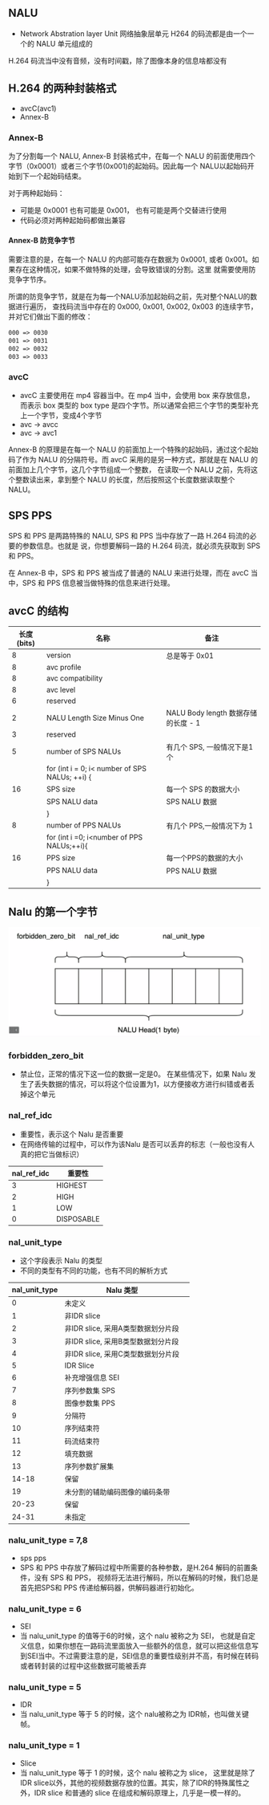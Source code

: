 ## NALU
* Network Abstration layer Unit 网络抽象层单元
 H264 的码流都是由一个一个的 NALU 单元组成的

H.264 码流当中没有音频，没有时间戳，除了图像本身的信息啥都没有

## H.264 的两种封装格式

* avcC(avc1)
* Annex-B

### Annex-B

为了分割每一个 NALU, Annex-B 封装格式中，在每一个 NALU 的前面使用四个字节（0x0001）或者三个字节(0x001)的起始码。因此每一个 NALU以起始码开始到下一个起始码结束。

对于两种起始码：

* 可能是 0x0001 也有可能是 0x001， 也有可能是两个交替进行使用
* 代码必须对两种起始码都做出兼容

#### Annex-B 防竞争字节

需要注意的是，在每一个 NALU 的内部可能存在数据为 0x0001, 或者 0x001。如果存在这种情况，如果不做特殊的处理，会导致错误的分割。这里 就需要使用防竞争字节序。

所谓的防竞争字节，就是在为每一个NALU添加起始码之前，先对整个NALU的数据进行遍历， 查找码流当中存在的 0x000, 0x001, 0x002, 0x003 的连续字节，并对它们做出下面的修改：

```
000 => 0030
001 => 0031
002 => 0032
003 => 0033
```

### avcC

* avcC 主要使用在 mp4 容器当中。在 mp4 当中，会使用 box 来存放信息，而表示 box 类型的 box type 是四个字节。所以通常会把三个字节的类型补充上一个字节，变成4个字节
* avc -> avcc
* avc -> avc1

Annex-B 的原理是在每一个 NALU 的前面加上一个特殊的起始码，通过这个起始码了作为 NALU 的分隔符号。而 avcC 采用的是另一种方式，那就是在 NALU 的前面加上几个字节，这几个字节组成一个整数， 在读取一个 NALU 之前，先将这个整数读出来，拿到整个 NALU 的长度，然后按照这个长度数据读取整个NALU。

## SPS PPS

SPS 和 PPS 是两路特殊的 NALU, SPS 和 PPS 当中存放了一路 H.264 码流的必要的参数信息。也就是 说，你想要解码一路的 H.264 码流，就必须先获取到 SPS 和 PPS。

在 Annex-B 中，SPS 和 PPS 被当成了普通的 NALU 来进行处理，而在 avcC 当中，SPS 和 PPS 信息被当做特殊的信息来进行处理。

## avcC 的结构

| 长度(bits) | 名称                                           | 备注                                |
| ---------- | ---------------------------------------------- | ----------------------------------- |
| 8          | version                                        | 总是等于 0x01                       |
| 8          | avc profile                                    |                                     |
| 8          | avc compatibility                              |                                     |
| 8          | avc level                                      |                                     |
| 6          | reserved                                       |                                     |
| 2          | NALU Length Size Minus One                     | NALU Body length 数据存储的长度 - 1 |
| 3          | reserved                                       |                                     |
| 5          | number of SPS NALUs                            | 有几个 SPS, 一般情况下是1个         |
|            | for (int i = 0; i< number of SPS NALUs; ++i) { |                                     |
| 16         | SPS size                                       | 每一个 SPS 的数据大小               |
|            | SPS NALU data                                  | SPS NALU 数据                       |
|            | }                                              |                                     |
| 8          | number of PPS NALUs                            | 有几个 PPS,一般情况下为 1           |
|            | for (int i =0; i<number of PPS NALUs;++i){     |                                     |
| 16         | PPS size                                       | 每一个PPS的数据的大小               |
|            | PPS NALU data                                  | PPS NALU 数据                       |
|            | }                                              |                                     |

## Nalu 的第一个字节

![](./img_1.svg)

### forbidden_zero_bit

* 禁止位，正常的情况下这一位的数据一定是0。 在某些情况下，如果 Nalu 发生了丢失数据的情况，可以将这个位设置为1，以方便接收方进行纠错或者丢掉这个单元

### nal_ref_idc

* 重要性，表示这个 Nalu 是否重要
* 在网络传输的过程中，可以作为该Nalu 是否可以丢弃的标志（一般也没有人真的把它当做标识）

| nal_ref_idc | 重要性     |
| ----------- | ---------- |
| 3           | HIGHEST    |
| 2           | HIGH       |
| 1           | LOW        |
| 0           | DISPOSABLE |

### nal_unit_type

* 这个字段表示 Nalu 的类型
* 不同的类型有不同的功能，也有不同的解析方式

| nal_unit_type | Nalu 类型                          |      |
| ------------- | ---------------------------------- | ---- |
| 0             | 未定义                             |      |
| 1             | 非IDR slice                        |      |
| 2             | 非IDR slice, 采用A类型数据划分片段 |      |
| 3             | 非IDR slice, 采用B类型数据划分片段 |      |
| 4             | 非IDR slice, 采用C类型数据划分片段 |      |
| 5             | IDR Slice                          |      |
| 6             | 补充增强信息 SEI                   |      |
| 7             | 序列参数集 SPS                     |      |
| 8             | 图像参数集 PPS                     |      |
| 9             | 分隔符                             |      |
| 10            | 序列结束符                         |      |
| 11            | 码流结束符                         |      |
| 12            | 填充数据                           |      |
| 13            | 序列参数扩展集                     |      |
| 14-18         | 保留                               |      |
| 19            | 未分割的辅助编码图像的编码条带     |      |
| 20-23         | 保留                               |      |
| 24-31         | 未指定                             |      |

### nalu_unit_type = 7,8

* sps pps
* SPS 和 PPS 中存放了解码过程中所需要的各种参数，是H.264 解码的前置条件，没有 SPS 和 PPS， 视频将无法进行解码，所以在解码的时候，我们总是首先把SPS和 PPS 传递给解码器，供解码器进行初始化。

### nalu_unit_type = 6

* SEI
* 当 nalu_unit_type 的值等于6的时候，这个 nalu 被称之为 SEI， 也就是自定义信息，如果你想在一路码流里面放入一些额外的信息，就可以把这些信息写到SEI当中。不过需要注意的是，SEI信息的重要性级别并不高，有时候在转码或者转封装的过程中这些数据可能被丢弃

### nalu_unit_type = 5

* IDR
* 当 nalu_unit_type 等于 5 的时候，这个 nalu被称之为 IDR帧，也叫做关键帧。

### nalu_unit_type = 1

* Slice
* 当 nalu_unit_type 等于 1 的时候，这个 nalu 被称之为 slice， 这里就是除了 IDR slice以外，其他的视频数据存放的位置。其实，除了IDR的特殊属性之外，IDR slice 和普通的 slice 在组成和解码原理上，几乎是一模一样的。

